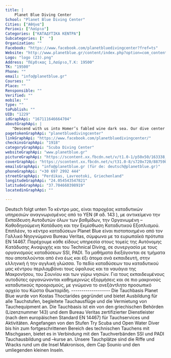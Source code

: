 ```yaml
---
title: |
    Planet Blue Diving Center
School: "Planet Blue Diving Center"
Cities: ["Αθήνα"]
Perioxi: ["Λαύριο"]
Categories: ["ΚΑΤΑΔΥΤΙΚΑ ΚΕΝΤΡΑ"]
Subcategories: ["  "]
Organization: ""
Facebook: "https://www.facebook.com/planetbluedivingcenter?fref=ts"
Website: "http://www.planetblue.gr/content/index.php?option=com_content&amp;view=frontpage&amp;Itemid=57"
Logo: "logo (23).png"
Address: "Πέρδικας 1,Λαύριο,Τ.Κ: 19500"
TK: "19500"
Phone: ""
email: "info@planetblue.gr"
Courses: ""
Place: ""
Rensponsible: ""
Verified: ""
mobile: ""
type: ""
toPublish: ""
UID: "1229"
idGraphApi: "167111646664704"
aboutGraphApi: | 
   "Descend with us into Homer’s fabled wine dark sea. Our dive center offers daily guided scuba-diving boat excursions to over 50 different dive sites."
pagetokenGraphApi: "planetbluedivingcenter"
linkGraphApi: "https://www.facebook.com/planetbluedivingcenter/"
checkinsGraphApi: "1918"
categoryGraphApi: "Scuba Diving Center"
websiteGraphApi: "www.planetblue.gr"
pictureGraphApi: "https://scontent.xx.fbcdn.net/v/t1.0-1/p50x50/163338_515781311797734_1406452877_n.jpg?oh=8486235fc4b954df3b6e63185a470499&amp;oe=5B032F5E"
coverGraphApi: "https://scontent.xx.fbcdn.net/v/t31.0-8/s720x720/887590_905477092828152_4032241604498341905_o.jpg?oh=b65eec1cd9858ba1502f88ec814715fa&amp;oe=5B4D5B20"
emailsGraphApi: "info@planetblue.gr (für de: deutsch@planetblue.gr)"
phoneGraphApi: "+30 697 2992 444"
streetGraphApi: "Perdikas, Lavreotoki, Griechenland"
longitudeGraphApi: "24.054543547821"
latitudeGraphApi: "37.704660398919"
locatedinGraphApi: ""

---
```


Deutsch folgt unten Το κέντρο μας, είναι παροχέας καταδυτικών υπηρεσιών αναγνωρισμένος από το ΥΕΝ (# αδ. 143 ), με αντικείμενο την Εκπαίδευση Αυτοδυτών όλων των βαθμίδων, την Οργανωμένη – Καθοδηγούμενη Κατάδυση και την Εκμίσθωση Καταδυτικού Εξοπλισμού. Επιπλέον, το κέντρο καταδύσεων Planet Blue είναι πιστοποιημένο από τον Γαλλικό Νηογνώμονα Bureau Veritas, σύμφωνα με τα ευρωπαϊκά πρότυπα ΕΝ 14467. Παρέχουμε κάθε είδους υπηρεσία στους τομείς της Aυτόνομης Kατάδυσης Aναψυχής και του Technical Diving, σε συνεργασία με τους οργανισμούς καταδύσεων SSI, PADI. Τα μαθήματα διεξάγονται σε τμήματα που αποτελούνται από ένα έως και έξι άτομα ανά εκπαιδευτή, στην ελληνική ή την αγγλική γλώσσα. Το πεδίο καταδύσεων του καταδυτικού μας κέντρου περιλαμβάνει τους ύφαλους και τα ναυάγια της Μακρονήσου, του Σουνίου και των γύρω νησιών. Για τους εκπαιδευμένους αυτοδύτες οργανώνονται καθημερινώς εξορμήσεις και σε πιο μακρινούς καταδυτικούς προορισμούς, με γνώμονα το ανεξάντλητο προσωπικό αρχείο του Κώστα Θωκταρίδη. ------------------- Die Tauchbasis Planet Blue wurde von Kostas Thoctarides gegründet und bietet Ausbildung für alle Tauchstufen, begleitete Tauchausflüge und die Vermietung von Tauchequipment an. Die Tauchbasis ist ein von den griechischen Behörden (Lizenznummer 143) und dem Bureau Veritas zertifizierter Dienstleister (nach dem europäischen Standard EN 14467) für Tauchservices und Aktivitäten. Angefangen von den Stufen Try Scuba und Open Water Diver bis hin zum fortgeschrittenen Bereich des technischen Tauchens mit Mischgasen, bietet es in Verbindung mit den Tauchverbänden SSI und PADI Tauchausbildung und –kurse an. Unsere Tauchplätze sind die Riffe und Wracks rund um die Insel Makronisos, dem Cap Sounio und den umliegenden kleinen Inseln.

